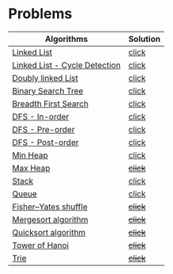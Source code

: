 # Problems

| Algorithms                                                               | Solution                                                                                                                     |
|--------------------------------------------------------------------------|-----------------------------------------------------------------------------------------------------|
| [Linked List](https://en.wikipedia.org/wiki/Linked_list)                  | [click](https://github.com/antyang/shiny-octo-memory/blob/master/data-structures/singlyLinkedList.js) |
| [Linked List - Cycle Detection](https://en.wikipedia.org/wiki/Cycle_detection#Floyd.27s_Tortoise_and_Hare)      | [click](https://github.com/antyang/shiny-octo-memory/blob/master/data-structures/singlyLinkedList.js#L46) |
| [Doubly linked List](https://en.wikipedia.org/wiki/Doubly_linked_list)    | [click](https://github.com/antyang/shiny-octo-memory/blob/master/data-structures/doubleLinkedList.js) |
| [Binary Search Tree](http://en.wikipedia.org/wiki/Binary_search_tree)     | [click](https://github.com/antyang/shiny-octo-memory/blob/master/data-structures/binarySearchTree.js)  |
| [Breadth First Search](https://en.wikipedia.org/wiki/Breadth-first_search)     | [click](https://github.com/antyang/shiny-octo-memory/blob/master/data-structures/binarySearchTree.js#L168) |
| [DFS - In-order](https://en.wikipedia.org/wiki/Tree_traversal#In-order)     | [click](https://github.com/antyang/shiny-octo-memory/blob/master/data-structures/binarySearchTree.js#L195) |
| [DFS - Pre-order](https://en.wikipedia.org/wiki/Tree_traversal#Pre-order)     | [click](https://github.com/antyang/shiny-octo-memory/blob/master/data-structures/binarySearchTree.js#L210) |
| [DFS - Post-order](https://en.wikipedia.org/wiki/Tree_traversal#Post-order)     | [click](https://github.com/antyang/shiny-octo-memory/blob/master/data-structures/binarySearchTree.js#L226) |
| [Min Heap](http://en.wikipedia.org/wiki/Binary_heap)                      | [click](https://github.com/antyang/shiny-octo-memory/blob/master/data-structures/minHeap.js) |
| [Max Heap](http://en.wikipedia.org/wiki/Binary_heap)                      | ~~[click](#)~~ |
| [Stack](http://en.wikipedia.org/wiki/Stack_%28abstract_data_type%29)      | [click](https://github.com/antyang/shiny-octo-memory/blob/master/data-structures/stack.js) |
| [Queue](http://en.wikipedia.org/wiki/Queue_%28abstract_data_type%29)      | [click](https://github.com/antyang/shiny-octo-memory/blob/master/data-structures/queue.js) |
| [Fisher–Yates shuffle](http://en.wikipedia.org/wiki/Fisher%E2%80%93Yates_shuffle) | ~~[click](#)~~ |
| [Mergesort algorithm](https://en.wikipedia.org/wiki/Merge_sort)           | ~~[click](#)~~ |
| [Quicksort algorithm](http://en.wikipedia.org/wiki/Quicksort)             | ~~[click](#)~~ |
| [Tower of Hanoi](http://en.wikipedia.org/wiki/Tower_of_Hanoi)             | ~~[click](#)~~ |
| [Trie](http://en.wikipedia.org/wiki/Trie)                                 | ~~[click](#)~~ |
